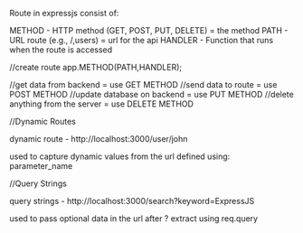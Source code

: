 Route in expressjs consist of:

METHOD    - HTTP method (GET, POST, PUT, DELETE) = the method
PATH      - URL route (e.g., /,users)     = url for the api
HANDLER   - Function that runs when the route is accessed

//create route
app.METHOD(PATH,HANDLER);

//get data from backend = use GET METHOD
//send data to route = use POST METHOD
//update database on backend = use PUT METHOD
//delete anything from the server = use DELETE METHOD


//Dynamic Routes

dynamic route - http://localhost:3000/user/john

used to capture dynamic values from the url
defined using: parameter_name

//Query Strings

query strings - http://localhost:3000/search?keyword=ExpressJS

used to pass optional data in the url after ?
extract using req.query